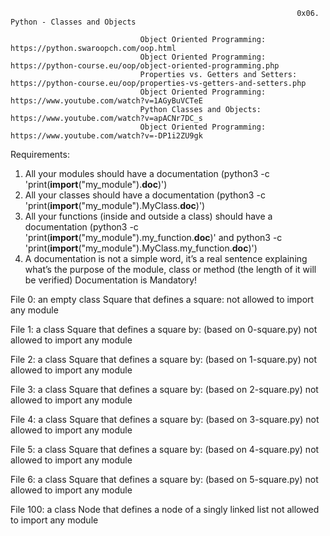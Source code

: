                                                                     0x06. Python - Classes and Objects
                                                                    
                                 Object Oriented Programming:                                   https://python.swaroopch.com/oop.html
                                 Object Oriented Programming:                                   https://python-course.eu/oop/object-oriented-programming.php
                                 Properties vs. Getters and Setters:                            https://python-course.eu/oop/properties-vs-getters-and-setters.php
                                 Object Oriented Programming:                                   https://www.youtube.com/watch?v=1AGyBuVCTeE
                                 Python Classes and Objects:                                    https://www.youtube.com/watch?v=apACNr7DC_s
                                 Object Oriented Programming:                                   https://www.youtube.com/watch?v=-DP1i2ZU9gk
                                                                  
                                                           
Requirements: 
1. All your modules should have a documentation (python3 -c 'print(__import__("my_module").__doc__)')
2. All your classes should have a documentation (python3 -c 'print(__import__("my_module").MyClass.__doc__)')
3. All your functions (inside and outside a class) should have a documentation (python3 -c 'print(__import__("my_module").my_function.__doc__)' and python3 -c              'print(__import__("my_module").MyClass.my_function.__doc__)')                                              
4. A documentation is not a simple word, it’s a real sentence explaining what’s the purpose of the module, class or method (the length of it will be verified)
     Documentation is Mandatory!
     



File 0: an empty class Square that defines a square:
        not allowed to import any module

File 1: a class Square that defines a square by: (based on 0-square.py)
        not allowed to import any module
        
File 2: a class Square that defines a square by: (based on 1-square.py)
        not allowed to import any module
        
File 3: a class Square that defines a square by: (based on 2-square.py)
        not allowed to import any module
        
File 4: a class Square that defines a square by: (based on 3-square.py)
        not allowed to import any module
        
File 5: a class Square that defines a square by: (based on 4-square.py)
        not allowed to import any module
        
File 6: a class Square that defines a square by: (based on 5-square.py)
        not allowed to import any module
        
File 100: a class Node that defines a node of a singly linked list
          not allowed to import any module
